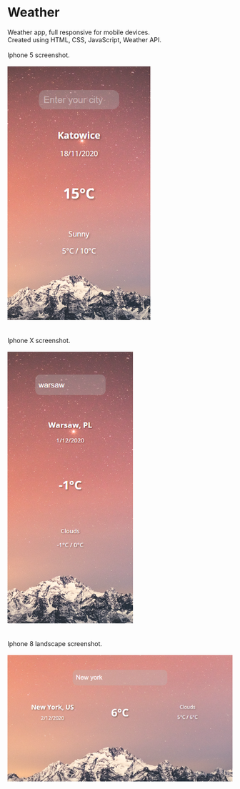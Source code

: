 # Weather
Weather app, full responsive for mobile devices.
<br />
Created using HTML, CSS, JavaScript, Weather API.
<br />
<br />
Iphone 5 screenshot.
<br />
<br />
![iphone5](www/screenshots/iphone5.png)
<br />
<br />
<br />
Iphone X screenshot.
<br />
<br />
![iphonex](www/screenshots/iphonex.png)
<br />
<br />
<br />
Iphone 8 landscape screenshot.
<br />
<br />
![landscape](www/screenshots/landscape.png)
